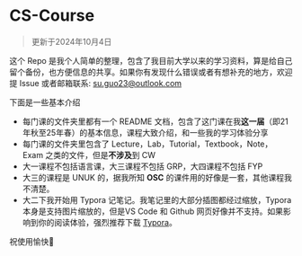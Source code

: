 # CS-Course

>   更新于2024年10月4日

这个 Repo 是我个人简单的整理，包含了我目前大学以来的学习资料，算是给自己留个备份，也方便信息的共享。如果你有发现什么错误或者有想补充的地方，欢迎提 Issue 或者邮箱联系: su.guo23@outlook.com

下面是一些基本介绍

-   每门课的文件夹里都有一个 README 文档，包含了这门课在我**这一届**（即21年秋至25年春）的基本信息，课程大致介绍，和一些我的学习体验分享
-   每门课的文件夹里包含了 Lecture，Lab，Tutorial，Textbook，Note，Exam 之类的文件，但是**不涉及**到 CW
-   大一课程不包括语言课，大三课程不包括 GRP，大四课程不包括 FYP
-   大三的课程是 UNUK 的，据我所知 **OSC** 的课件用的好像是一套，其他课程我不清楚。
-   大二下我开始用 Typora 记笔记。我笔记里的大部分插图都经过缩放，Typora 本身是支持图片缩放的，但是VS Code 和 Github 网页好像并不支持。如果影响到你的阅读体验，强烈推荐下载 [Typora](https://github.com/typora)。

祝使用愉快🥰
